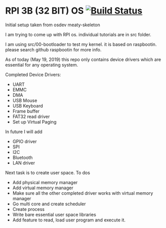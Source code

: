 # RPI 3B (32 BIT) OS [![Build Status](https://travis-ci.com/zeoneo/rpi3b-bare-metal.svg?branch=master)](https://travis-ci.com/zeoneo/rpi3b-bare-metal)

Initial setup taken from osdev meaty-skeleton

I am trying to come up with RPI os. individual tutorials are in src folder.

I am using src/00-bootloader to test my kernel. it is based on raspbootin. please search github raspbootin for more info.


As of today (May 19, 2019) this repo only contains device drivers which are essential for any operating system.

Completed Device Drivers:
 - UART
 - EMMC
 - DMA
 - USB Mouse
 - USB Keyboard
 - Frame buffer
 - FAT32 read driver
 - Set up Virtual Paging

In future I will add
 - GPIO driver
 - SPI
 - I2C
 - Bluetooth
 - LAN driver
 
Next task is to create user space. To dos
 - Add physical memory manager
 - Add virtual memory manager
 - Make sure all the other completed driver works with virtual memory manager
 - Go multi core and create scheduler
 - Create process
 - Write bare essential user space libraries
 - Add feature to read, load user program and execute it.
 
 
